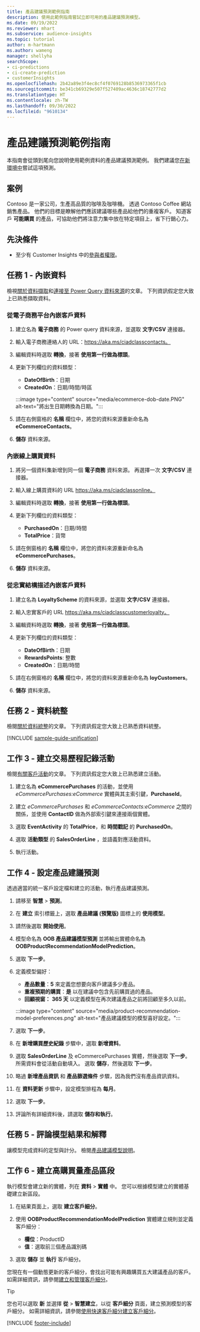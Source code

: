 ```yaml
---
title: 產品建議預測範例指南
description: 使用此範例指南嘗試立即可用的產品建議預測模型。
ms.date: 09/19/2022
ms.reviewer: mhart
ms.subservice: audience-insights
ms.topic: tutorial
author: m-hartmann
ms.author: wameng
manager: shellyha
searchScope:
- ci-predictions
- ci-create-prediction
- customerInsights
ms.openlocfilehash: 2b42a89e3f4ec8cf4f0769128b8536973365f1cb
ms.sourcegitcommit: be341cb69329e507f527409ac4636c18742777d2
ms.translationtype: HT
ms.contentlocale: zh-TW
ms.lasthandoff: 09/30/2022
ms.locfileid: "9610134"
---
```

# <a name="product-recommendation-prediction-sample-guide"></a>產品建議預測範例指南

本指南會從頭到尾向您說明使用範例資料的產品建議預測範例。 我們建議您[在新環境中](manage-environments.md)嘗試這項預測。

## <a name="scenario"></a>案例

Contoso 是一家公司，生產高品質的咖啡及咖啡機。 透過 Contoso Coffee 網站銷售產品。 他們的目標是瞭解他們應該建議哪些產品給他們的重複客戶。 知道客戶 **可能購買** 的產品，可協助他們將注意力集中放在特定項目上，省下行銷心力。

## <a name="prerequisites"></a>先決條件

- 至少有 Customer Insights 中的[參與者權限](permissions.md)。

## <a name="task-1---ingest-data"></a>任務 1 - 內嵌資料

檢視[關於資料擷取](data-sources.md)和[連接至 Power Query 資料來源](connect-power-query.md)的文章。 下列資訊假定您大致上已熟悉擷取資料。

### <a name="ingest-customer-data-from-ecommerce-platform"></a>從電子商務平台內嵌客戶資料

1. 建立名為 **電子商務** 的 Power query 資料來源，並選取 **文字/CSV** 連接器。

1. 輸入電子商務連絡人的 URL：https://aka.ms/ciadclasscontacts。

1. 編輯資料時選取 **轉換**，接著 **使用第一行做為標頭**。

1. 更新下列欄位的資料類型：
   - **DateOfBirth**：日期
   - **CreatedOn**：日期/時間/時區

   :::image type="content" source="media/ecommerce-dob-date.PNG" alt-text="將出生日期轉換為日期。":::

1. 請在右側窗格的 **名稱** 欄位中，將您的資料來源重新命名為 **eCommerceContacts**。

1. **儲存** 資料來源。

### <a name="ingest-online-purchase-data"></a>內嵌線上購買資料

1. 將另一個資料集新增到同一個 **電子商務** 資料來源。 再選擇一次 **文字/CSV** 連接器。

1. 輸入線上購買資料的 URL https://aka.ms/ciadclassonline。

1. 編輯資料時選取 **轉換**，接著 **使用第一行做為標頭**。

1. 更新下列欄位的資料類型：
   - **PurchasedOn**：日期/時間
   - **TotalPrice**：貨幣

1. 請在側窗格的 **名稱** 欄位中，將您的資料來源重新命名為 **eCommercePurchases**。

1. **儲存** 資料來源。

### <a name="ingest-customer-data-from-loyalty-schema"></a>從忠實結構描述內嵌客戶資料

1. 建立名為 **LoyaltyScheme** 的資料來源，並選取 **文字/CSV** 連接器。

1. 輸入忠實客戶的 URL https://aka.ms/ciadclasscustomerloyalty。

1. 編輯資料時選取 **轉換**，接著 **使用第一行做為標頭**。

1. 更新下列欄位的資料類型：
   - **DateOfBirth**：日期
   - **RewardsPoints**: 整數
   - **CreatedOn**：日期/時間

1. 請在右側窗格的 **名稱** 欄位中，將您的資料來源重新命名為 **loyCustomers**。

1. **儲存** 資料來源。

## <a name="task-2---data-unification"></a>任務 2 - 資料統整

檢閱[關於資料統整](data-unification.md)的文章。 下列資訊假定您大致上已熟悉資料統整。

[!INCLUDE [sample-guide-unification](includes/sample-guide-unification.md)]

## <a name="task-3---create-transaction-history-activity"></a>工作 3 - 建立交易歷程記錄活動

檢閱[有關客戶活動](activities.md)的文章。 下列資訊假定您大致上已熟悉建立活動。

1. 建立名為 **eCommercePurchases** 的活動，並使用 *eCommercePurchases:eCommerce* 實體與其主索引鍵，**PurchaseId**。

1. 建立 *eCommercePurchases* 和 *eCommerceContacts:eCommerce* 之間的關係，並使用 **ContactID** 做為外部索引鍵來連接兩個實體。

1. 選取 **EventActivity** 的 **TotalPrice**，和 **時間戳記** 的 **PurchasedOn**。

1. 選取 **活動類型** 的 **SalesOrderLine** ，並語義對應活動資料。

1. 執行活動。

## <a name="task-4---configure-product-recommendation-prediction"></a>工作 4 - 設定產品建議預測

透過適當的統一客戶設定檔和建立的活動，執行產品建議預測。

1. 請移至 **智慧** > **預測**。

1. 在 **建立** 索引標籤上，選取 **產品建議 (預覽版)** 圖標上的 **使用模型**。

1. 請然後選取 **開始使用**。

1. 模型命名為 **OOB 產品建議模型預測** 並將輸出實體命名為 **OOBProductRecommendationModelPrediction**。

1. 選取 **下一步**。

1. 定義模型偏好：
   - **產品數量**：**5** 來定義您想要向客戶建議多少產品。
   - **重複預期的購買**：**是** 以在建議中包含先前購買過的產品。
   - **回顧視窗：** **365 天** 以定義模型在再次建議產品之前將回顧至多久以前。

   :::image type="content" source="media/product-recommendation-model-preferences.png" alt-text="產品建議模型的模型喜好設定。":::

1. 選取 **下一步**。

1. 在 **新增購買歷史紀錄** 步驟中，選取 **新增資料**。

1. 選取 **SalesOrderLine** 及 eCommercePurchases 實體，然後選取 **下一步**。 所需資料會從活動自動填入。 選取 **儲存**，然後選取 **下一步**。

1. 略過 **新增產品資訊** 和 **產品篩選條件** 步驟，因為我們沒有產品資訊資料。

1. 在 **資料更新** 步驟中，設定模型排程為 **每月**。

1. 選取 **下一步**。

1. 評論所有詳細資料後，請選取 **儲存和執行**。

## <a name="task-5---review-model-results-and-explanations"></a>任務 5 - 評論模型結果和解釋

讓模型完成資料的定型與計分。 檢閱[產品建議模型說明](predict-transactional-churn.md#view-prediction-results)。

## <a name="task-6---create-a-segment-of-high-purchased-products"></a>工作 6 - 建立高購買量產品區段

執行模型會建立新的實體，列在 **資料** > **實體** 中。 您可以根據模型建立的實體基礎建立新區段。

1. 在結果頁面上，選取 **建立客戶細分**。

1. 使用 **OOBProductRecommendationModelPrediction** 實體建立規則並定義客戶細分：
   - **欄位**：ProductID
   - **值**：選取前三個產品識別碼

1. 選取 **儲存** 並 **執行** 客戶細分。

您現在有一個動態更新的客戶細分，會找出可能有興趣購買五大建議產品的客戶。 如需詳細資訊，請參閱[建立和管理客戶細分](segments.md)。

> [!TIP]
> 您也可以選取 **新** 並選擇 **從** > **智慧建立**，以從 **客戶細分** 頁面，建立預測模型的客戶細分。 如需詳細資訊，請參閱[使用快速客戶細分建立客戶細分](segment-quick.md)。

[!INCLUDE [footer-include](includes/footer-banner.md)]
